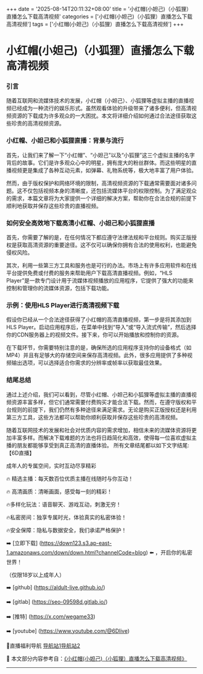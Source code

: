 +++
date = '2025-08-14T20:11:32+08:00'
title = '小红帽(小妲己)（小狐狸）直播怎么下载高清视频'
categories = ['小红帽(小妲己)（小狐狸）直播怎么下载高清视频']
tags = ['小红帽(小妲己)（小狐狸）直播怎么下载高清视频']
+++

# 小红帽(小妲己)（小狐狸）直播怎么下载高清视频

### 引言

随着互联网和流媒体技术的发展，小红帽（小妲己）、小狐狸等虚拟主播的直播视频已经成为一种流行的娱乐形式。虽然观看体验的升级带来了诸多便利，但高清视频资源的下载成为许多观众的一大困扰。本文将详细介绍如何通过合法途径获取这些珍贵的高清视频资源。

### 小红帽、小妲己和小狐狸直播：背景与流行

首先，让我们来了解一下“小红帽”、“小妲己”以及“小狐狸”这三个虚拟主播的名字背后的故事。它们是许多观众心中的明星，拥有庞大的粉丝群体。而这些明星的直播视频更是集成了各种互动元素，如弹幕、礼物系统等，极大地丰富了用户体验。

然而，由于版权保护和网络环境的限制，高清视频资源的下载通常需要面对诸多问题。这不仅包括视频本身的清晰度，还包括流媒体平台的权限控制。为了满足观众的需求，本篇文章将为大家提供一个详细的解决方案，帮助你在合法合规的前提下顺利地获取并保存这些珍贵的直播视频。

### 如何安全高效地下载高清小红帽、小妲己和小狐狸直播

首先，你需要了解的是，在任何情况下都应遵守法律法规和平台规则。购买正版授权是获取高清资源的重要途径。这不仅可以确保你拥有合法的使用权利，也能避免侵权风险。

其次，利用一些第三方工具和服务也是可行的办法。市场上有许多应用软件和在线平台提供免费或付费的服务来帮助用户下载高清直播视频。例如，“HLS Player”是一款专门设计用于流媒体视频播放的应用程序，它提供了强大的功能来控制和管理你的流媒体资源，包括下载功能。

### 示例：使用HLS Player进行高清视频下载

假设你已经从一个合法途径获得了小红帽的高清直播视频，第一步是将其添加到HLS Player。启动应用程序后，在菜单中找到“导入”或“导入流式传输”，然后选择你的CDN服务器上的视频文件。接下来，你可以开始播放和控制你的资源。

在下载环节，你需要特别注意的是，确保所选的应用程序支持你的设备格式（如MP4）并且有足够大的存储空间来保存高清视频。此外，很多应用提供了多种视频输出选项，可以选择适合你需求的分辨率或帧率以获取最佳效果。

### 结尾总结

通过上述介绍，我们可以看到，尽管小红帽、小妲己和小狐狸等虚拟主播的直播视频资源丰富多样，但它们通常需要付费购买才能合法下载。然而，在遵守版权和平台规则的前提下，我们仍然有多种途径来满足需求。无论是购买正版授权还是利用第三方工具，这些方法都可以帮助你顺利获取并保存这些珍贵的高清视频。

随着互联网技术的发展和社会对优质内容的需求增加，相信未来的流媒体资源将更加丰富多样。而解决下载难题的方法也将日趋简化和高效，使得每一位喜欢虚拟主播的朋友都能够享受到真正高清的直播体验。
所有文章结尾都以如下文字结尾:
【6D直播】

 成年人的专属空间，实时互动尽享精彩

🔥 精选主播：每天数百位优质主播在线随时与你互动！

🔥 高清画质：清晰画面，感受每一刻的精彩！

🔥多样化玩法：语音聊天、游戏互动，刺激无穷！

🔥私密房间：独享专属时光，体验真实的私密体验！

🔥安全保障：隐私与数据安全，我们承诺严格保护！

➡️ [立即下载] (https://down123.s3.ap-east-1.amazonaws.com/down/down.html?channelCode=blog) ⬅️ ，开启你的私密世界！

 （仅限18岁以上成年人）

➡️ [github] (https://aldult-live.github.io/)

➡️ [gitlab] (https://seo-09598d.gitlab.io/)

➡️ [推特] (https://x.com/wegame33)

➡️ [youtube] (https://www.youtube.com/@6Dlive)

🔞直播福利导航   [导航站1](https://webstack-86085a.gitlab.io/)[导航站2](https://onlygit123-2.github.io/)

📘 本文部分内容参考自：[《小红帽(小妲己)（小狐狸）直播怎么下载高清视频》](https://webstack-hugo-10.pages.dev/)

---

